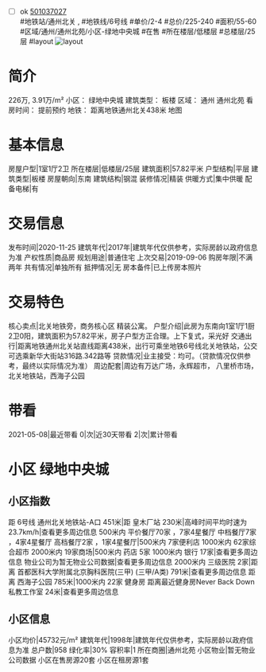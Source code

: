 - [ ] ok [501037027](https://bj.5i5j.com/ershoufang/501037027.html)  
 #地铁站/通州北关 ,  #地铁线/6号线
#单价/2-4 #总价/225-240 #面积/55-60   #区域/通州/通州北苑/小区-绿地中央城 #在售 #所在楼层/低楼层 #总楼层/25层 #layout 
![layout](http://image2a.5i5j.com/bdir/layout/a79c55ec49d54ec4a76da986357251da.jpg_P5.jpg) 
# 简介 
 226万,  3.91万/m² 
小区： 绿地中央城
建筑类型： 板楼
区域： 通州 通州北苑
看房时间： 提前预约
地铁： 距离地铁通州北关438米 地图
# 基本信息 
 房屋户型|1室1厅2卫
所在楼层|低楼层/25层
建筑面积|57.82平米
户型结构|平层
建筑类型|板楼
房屋朝向|东南
建筑结构|钢混
装修情况|精装
供暖方式|集中供暖
配备电梯|有
# 交易信息 
 发布时间|2020-11-25
建筑年代|2017年|建筑年代仅供参考，实际房龄以政府信息为准
产权性质|商品房
规划用途|普通住宅
上次交易|2019-09-06
购房年限|不满两年
共有情况|单独所有
抵押情况|无
房本备件|已上传房本照片
# 交易特色 
 核心卖点|北关地铁旁，商务核心区 精装公寓。
户型介绍|此房为东南向1室1厅1厨2卫0阳，建筑面积为57.82平米，房子户型方正合理。上下复式，采光好
交通出行|距离地铁通州北关站直线距离438米，出行可乘坐地铁6号线北关地铁站，公交可选乘新华大街站316路.342路等
贷款情况|业主接受：均可。（贷款情况仅供参考，最终以实际情况为准）
周边配套|周边有万达广场，永辉超市， 八里桥市场，北关地铁站，西海子公园
# 带看 
 2021-05-08|最近带看	 0|次|近30天带看	 2|次|累计带看
# 小区 绿地中央城
## 小区指数 
 距 6号线 通州北关地铁站-A口 451米|距 皇木厂站 230米|高峰时间平均时速为23.7km/h|查看更多周边信息
500米内 平价餐厅70家 ，7家4星餐厅
中档餐厅7家 ，4家4星餐厅
高档餐厅2家 ，1家4星餐厅|500米内 7家便利店
1000米内 62家综合超市
2000米内 19家商场|500米内 药店 5家
1000米内 银行 17家|查看更多周边信息
物业公司为暂无物业公司数据|查看更多周边信息
2000米内 三级医院 2家|距离 首都医科大学附属北京胸科医院(三甲) (三甲/A类) 791米|查看更多周边信息
距离 西海子公园 785米|1000米内 22家 健身房
距离最近健身房Never Back Down 私教工作室 24米|查看更多周边信息
## 小区信息 
 小区均价|45732元/m²
建筑年代|1998年|建筑年代仅供参考，实际房龄以政府信息为准
总户数|958
绿化率|30%
容积率|1
所在商圈|通州北苑
小区物业|暂无物业公司数据
小区在售房源20套
小区在租房源1套
